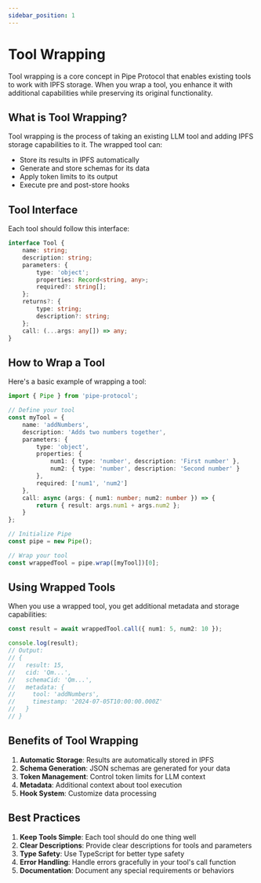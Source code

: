 ```yaml
---
sidebar_position: 1
---
```


# Tool Wrapping

Tool wrapping is a core concept in Pipe Protocol that enables existing tools to work with IPFS storage. When you wrap a tool, you enhance it with additional capabilities while preserving its original functionality.

## What is Tool Wrapping?

Tool wrapping is the process of taking an existing LLM tool and adding IPFS storage capabilities to it. The wrapped tool can:
- Store its results in IPFS automatically
- Generate and store schemas for its data
- Apply token limits to its output
- Execute pre and post-store hooks

## Tool Interface

Each tool should follow this interface:

```typescript
interface Tool {
    name: string;
    description: string;
    parameters: {
        type: 'object';
        properties: Record<string, any>;
        required?: string[];
    };
    returns?: {
        type: string;
        description?: string;
    };
    call: (...args: any[]) => any;
}
```

## How to Wrap a Tool

Here's a basic example of wrapping a tool:

```typescript
import { Pipe } from 'pipe-protocol';

// Define your tool
const myTool = {
    name: 'addNumbers',
    description: 'Adds two numbers together',
    parameters: {
        type: 'object',
        properties: {
            num1: { type: 'number', description: 'First number' },
            num2: { type: 'number', description: 'Second number' }
        },
        required: ['num1', 'num2']
    },
    call: async (args: { num1: number; num2: number }) => {
        return { result: args.num1 + args.num2 };
    }
};

// Initialize Pipe
const pipe = new Pipe();

// Wrap your tool
const wrappedTool = pipe.wrap([myTool])[0];
```

## Using Wrapped Tools

When you use a wrapped tool, you get additional metadata and storage capabilities:

```typescript
const result = await wrappedTool.call({ num1: 5, num2: 10 });

console.log(result);
// Output:
// {
//   result: 15,
//   cid: 'Qm...',
//   schemaCid: 'Qm...',
//   metadata: {
//     tool: 'addNumbers',
//     timestamp: '2024-07-05T10:00:00.000Z'
//   }
// }
```

## Benefits of Tool Wrapping

1. **Automatic Storage**: Results are automatically stored in IPFS
2. **Schema Generation**: JSON schemas are generated for your data
3. **Token Management**: Control token limits for LLM context
4. **Metadata**: Additional context about tool execution
5. **Hook System**: Customize data processing

## Best Practices

1. **Keep Tools Simple**: Each tool should do one thing well
2. **Clear Descriptions**: Provide clear descriptions for tools and parameters
3. **Type Safety**: Use TypeScript for better type safety
4. **Error Handling**: Handle errors gracefully in your tool's call function
5. **Documentation**: Document any special requirements or behaviors 